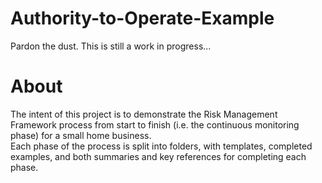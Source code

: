 # Authority-to-Operate-Example

Pardon the dust. This is still a work in progress...

# About

The intent of this project is to demonstrate the Risk Management Framework process from start to finish (i.e. the continuous monitoring phase) for a small home business.
<br />
Each phase of the process is split into folders, with templates, completed examples, and both summaries and key references for completing each phase.